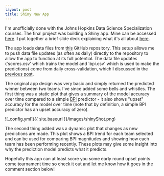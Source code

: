 ```yaml
---
layout: post
title: Shiny New App
---
```


I'm unofficially done with the Johns Hopkins Data Science Specialization courses. The final project was building a Shiny app. Mine can be accessed [here](https://amritpatel.shinyapps.io/Project). I put together a brief slide deck explaining what it's all about [here](http://amritpatel.github.io/NCAAB-Win-Prediction/slides/index.html).

The app loads data files from [this](https://github.com/AmritPatel/NCAAB-Win-Prediction) GitHub repository. This setup allows me to push data file updates (as often as daily) directly to the repository to allow the app to function at its full potential. The data file updates ('scores.csv' which trains the model and 'bpi.csv' which is used to make the predictions) come from daily cross-validation, which I discussed in the [previous post](http://amritpatel.github.io/NCAAb-Predictions/). 

The original app design was very basic and simply returned the predicted winner between two teams. I've since added some bells and whistles. The first thing was a static plot that gives a summary of the model accuracy over time compared to a simple [BPI](http://espn.go.com/mens-college-basketball/story/_/id/7561413/bpi-college-basketball-power-index-explained) predictor - it also shows "upset" accuracy for the model over time (note that by definition, a simple BPI predictor has an upset accuracy of zero).

![_config.yml]({{ site.baseurl }}/images/shinyShot.png)

The second thing added was a dynamic plot that changes as new predictions are made. This plot shows a BPI trend for each team selected and can be used for comparing BPI magnitudes and showing how each team has been performing recently. These plots may give some insight into why the prediction model predicts what it predicts.

Hopefully this app can at least score you some early round upset points come tournament time so check it out and let me know how it goes in the comment section below!
